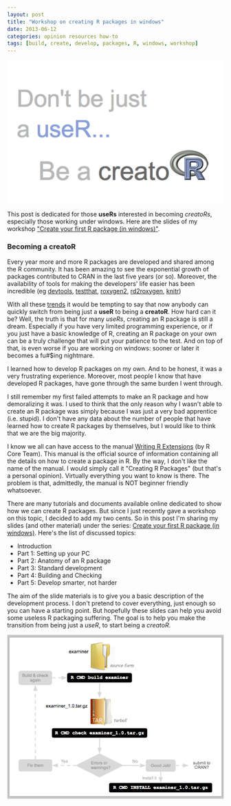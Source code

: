 ```yaml
---
layout: post
title: "Workshop on creating R packages in windows"
date: 2013-06-12
categories: opinion resources how-to
tags: [build, create, develop, packages, R, windows, workshop]
---
```


![](/images/be_creator.png)

This post is dedicated for those **useRs** interested in becoming *creatoRs*, especially 
those working under windows. Here are the slides of my workshop 
<a href="http://www.gastonsanchez.com/teaching" target="_blank">"Create your first R package (in windows)"</a>.

<!--more-->

### Becoming a creatoR

Every year more and more R packages are developed and shared among the R community. It 
has been amazing to see the exponential growth of packages contributed to CRAN in the 
last five years (or so). Moreover, the availability of tools for making the developers' 
life easier has been incredible (eg <a href="http://cran.r-project.org/web/packages/devtools/index.html" target="_blank">devtools</a>, 
<a href="http://cran.r-project.org/web/packages/testthat/index.html" target="_blank">testthat</a>, 
<a href="http://cran.r-project.org/web/packages/roxygen2/index.html" target="_blank">roxygen2</a>, 
<a href="http://cran.r-project.org/web/packages/roxygen2/index.html" target="_blank">rd2roxygen</a>, 
<a href="http://cran.r-project.org/web/packages/knitr/index.html" target="_blank">knitr</a>)

With all these <a href="http://r4stats.com/articles/popularity/" target="_blank">trends</a> 
it would be tempting to say that now anybody can quickly switch from being just a 
**useR** to being a **creatoR**. How hard can it be? Well, the truth is that for 
many *useRs*, creating an R package is still a dream. Especially if you have very 
limited programming experience, or if you just have a basic knowledge of R, creating an 
R package on your own can be a truly challenge that will put your patience to the test. 
And on top of that, is even worse if you are working on windows: sooner or later it becomes 
a fu#$ing nightmare.

I learned how to develop R packages on my own. And to be honest, it was a very 
frustrating experience. Moreover, most people I know that have developed R packages, 
have gone through the same burden I went through.  

I still remember my first failed attempts to make an R package and how demoralizing it 
was. I used to think that the only reason why I wasn't able to create an R package was 
simply because I was just a very bad apprentice (i.e. stupid). I don't have any data 
about the number of people that have learned how to create R packages by themselves, 
but I would like to think that we are the big majority.

I know we all can have access to the manual <a href="http://cran.r-project.org/doc/manuals/R-exts.pdf" target="_blank">Writing R Extensions</a> 
(by R Core Team). This manual is the official source of information containing all the 
details on how to create a package in R. By the way, I don't like the name of the manual. 
I would simply call it "Creating R Packages" (but that's a personal opinion). Virtually 
everything you want to know is there. The problem is that, admittedly, the manual is NOT 
beginner friendly whatsoever.

There are many tutorials and documents available online dedicated to show how we can 
create R packages. But since I just recently gave a workshop on this topic, I decided 
to add my two cents. So in this post I'm sharing my slides (and other material) under 
the series: [Create your first R package (in windows)](/teaching/rpackaging). 
Here's the list of discussed topics:

- Introduction
- Part 1: Setting up your PC
- Part 2: Anatomy of an R package
- Part 3: Standard development
- Part 4: Building and Checking
- Part 5: Develop smarter, not harder


The aim of the slide materials is to give you a basic description of the development 
process. I don't pretend to cover everything, just enough so you can have a starting 
point. But hopefully these slides can help you avoid some useless R packaging suffering. 
The goal is to help you make the transition from being just a *useR*, to start 
being a *creatoR*.

![](/images/rpackaging.png)